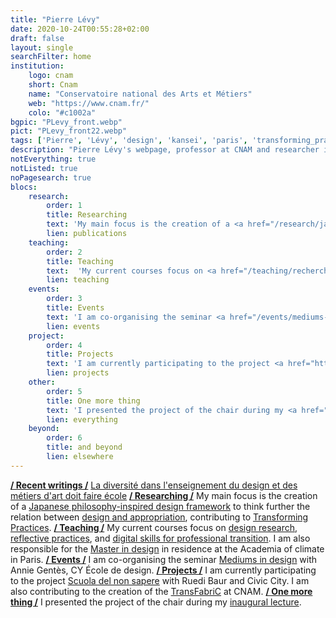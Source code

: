 ```yaml
---
title: "Pierre Lévy"
date: 2020-10-24T00:55:28+02:00
draft: false
layout: single
searchFilter: home
institution:
    logo: cnam
    short: Cnam
    name: "Conservatoire national des Arts et Métiers"
    web: "https://www.cnam.fr/"
    colo: "#c1002a"
bgpic: "PLevy_front.webp"
pict: "PLevy_front22.webp"
tags: ['Pierre', 'Lévy', 'design', 'kansei', 'paris', 'transforming_practices']
description: "Pierre Lévy's webpage, professor at CNAM and researcher in design through reflective practices."
notEverything: true
notListed: true
noPagesearch: true
blocs:
    research:
        order: 1
        title: Researching
        text: 'My main focus is the creation of a <a href="/research/japanese_philosophy-inspired_design_framework/">Japanese philosophy-inspired design framework</a> to think further the relation between <a href="/research/design-appropriation/">design and appropriation</a>, contributing to <a href="/research/transformingpractices">Transforming Practices</a>.'
        lien: publications
    teaching:
        order: 2
        title: Teaching
        text:  'My current courses focus on <a href="/teaching/recherche-en-design-art-creation/" data-tooltip="DSN201 &middot; Pratiques de recherche en design, art et création">design research</a>, <a href="/teaching/pratiques-reflexives/" data-tooltip="DSN202 &middot; Pratiques réflexives en design, art et création">reflective practices</a>, and <a href="/teaching/tet007-m1-approche_pratique_du_numerique_et_la_recherche_d_information/" data-tooltip="TET007-M1 &middot; Approche pratique du numérique et la recherche d"information">digital skills for professional transition</a>. I am also responsible for the <a href="/teaching/master_design-creation_projet_transdisciplinarite/" data-tooltip="Master Design &middot; Création, Projet, Transdisciplinarité">Master in design</a> in residence at the Academia of climate in Paris.'
        lien: teaching
    events:
        order: 3
        title: Events
        text: 'I am co-organising the seminar <a href="/events/mediums-in-design/">Mediums in design</a> with Annie Gentès, CY École de design.'
        lien: events
    project:
        order: 4
        title: Projects
        text: 'I am currently participating to the project <a href="https://civic-city.org/nonsapere/" rel="noreferrer" target="_blank">Scuola del non sapere</a> with Ruedi Baur and <a href="https://civic-city.org/" rel="noreferrer" target="_blank">Civic City</a>. I am also contributing to the creation of the <a href="/projects/transfabric/">TransFabriC</a> at CNAM.'
        lien: projects
    other:
        order: 5
        title: One more thing
        text: 'I presented the project of the chair during my <a href="/events/lecon-inaugurale/">inaugural lecture</a>.'
        lien: everything
    beyond:
        order: 6
        title: and beyond
        lien: elsewhere
---
```

**[/ Recent writings /](/writings/)**&nbsp;[La diversité dans l'enseignement du design et des métiers d'art doit faire école](writings/la-diversité-dans-lenseignement-du-design-et-des-métiers-dart-doit-faire-école/)
**[/ Researching /](/research/)**&nbsp;My main focus is the creation of a [Japanese philosophy-inspired design framework](/research/japanese_philosophy-inspired_design_framework/) to think further the relation between [design and appropriation](/research/design-appropriation/), contributing to [Transforming Practices](/research/transformingpractices).
**[/ Teaching /](/teaching/)**&nbsp;My current courses focus on [design research](/teaching/recherche-en-design-art-creation/), [reflective practices](/teaching/pratiques-reflexives/), and [digital skills for professional transition](/teaching/tet007-m1-approche_pratique_du_numerique_et_la_recherche_d_information/). I am also responsible for the [Master in design](/teaching/master_design-creation_projet_transdisciplinarite/) in residence at the Academia of climate in Paris.
**[/ Events /](/events/)**&nbsp;I am co-organising the seminar [Mediums in design](/events/mediums-in-design/) with Annie Gentès, CY École de design.
**[/ Projects /](/projects/)**&nbsp;I am currently participating to the project [Scuola del non sapere](https://civic-city.org/nonsapere) with Ruedi Baur and Civic City. I am also contributing to the creation of the [TransFabriC](/projects/transfabric/) at CNAM.
**[/ One more thing /](/everything/)**&nbsp;I presented the project of the chair during my [inaugural lecture](/events/lecon-inaugurale/).